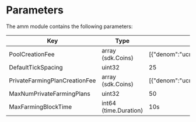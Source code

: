 <!-- order: 6 -->

# Parameters

The amm module contains the following parameters:

| Key                           | Type                  | Example                               |
|-------------------------------|-----------------------|---------------------------------------|
| PoolCreationFee               | array (sdk.Coins)     | [{"denom":"ucre","amount":"1000000"}] |
| DefaultTickSpacing            | uint32                | 25                                    |
| PrivateFarmingPlanCreationFee | array (sdk.Coins)     | [{"denom":"ucre","amount":"1000000"}] |
| MaxNumPrivateFarmingPlans     | uint32                | 50                                    |
| MaxFarmingBlockTime           | int64 (time.Duration) | 10s                                   |
